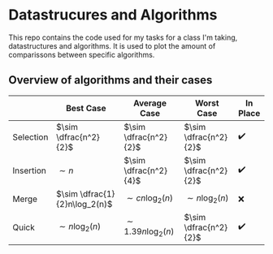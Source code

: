 # Datastrucures and Algorithms
This repo contains the code used for my tasks for a class I'm taking, datastructures and algorithms. It is used to plot the amount of comparissons between specific algorithms.

## Overview of algorithms and their cases
|           | Best Case                     | Average Case          | Worst Case            | In Place           |
| --------- | ----------------------------- | --------------------- | --------------------- | ------------------ |
| Selection | $\sim \dfrac{n^2}{2}$         | $\sim \dfrac{n^2}{2}$ | $\sim \dfrac{n^2}{2}$ | :heavy_check_mark: | 
| Insertion | $\sim n$                      | $\sim \dfrac{n^2}{4}$ | $\sim \dfrac{n^2}{2}$ | :heavy_check_mark: |
| Merge     | $\sim \dfrac{1}{2}n\log_2(n)$ | $\sim cn\log_2(n)$    | $\sim n\log_2(n)$     | :x:                |
| Quick     | $\sim n\log_2(n)$             | $\sim 1.39n\log_2(n)$ | $\sim \dfrac{n^2}{2}$ | :heavy_check_mark: |